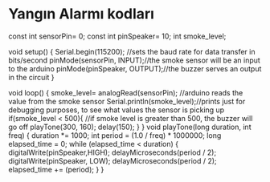 # Yangın Alarmı kodları
const int sensorPin= 0;
const int pinSpeaker= 10;
int smoke_level;
 
void setup() {
Serial.begin(115200); //sets the baud rate for data transfer in bits/second
pinMode(sensorPin, INPUT);//the smoke sensor will be an input to the arduino
pinMode(pinSpeaker, OUTPUT);//the buzzer serves an output in the circuit
}
 
void loop() {
smoke_level= analogRead(sensorPin); //arduino reads the value from the smoke sensor
Serial.println(smoke_level);//prints just for debugging purposes, to see what values the sensor is picking up
if(smoke_level < 500){ //if smoke level is greater than 500, the buzzer will go off
playTone(300, 160); delay(150); } } void playTone(long duration, int freq) { duration *= 1000; int period = (1.0 / freq) * 1000000; long elapsed_time = 0; while (elapsed_time < duration) { digitalWrite(pinSpeaker,HIGH); delayMicroseconds(period / 2); digitalWrite(pinSpeaker, LOW); delayMicroseconds(period / 2); elapsed_time += (period); } }


